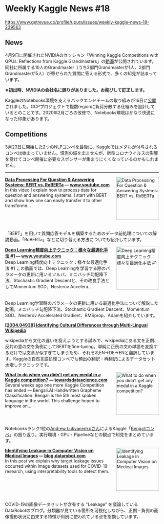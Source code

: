 # Weekly Kaggle News #18
https://www.getrevue.co/profile/upura/issues/weekly-kaggle-news-18-239563
<h3><h2>News</h2><p>4月9日に開催されたNVIDIAのセッション「Winning Kaggle Competitions with GPUs: Reflections from Kaggle Grandmasters」の<a href="https://developer.nvidia.com/gtc/2020/video/cwe22495" target="_blank">動画</a>が公開されています。同社に所属する10人のGrandmaster（うち3部門Grandmasterが1人、2部門Grandmasterが5人）が寄せられた質問に答える形式で、多くの知見が詰まっています。</p><p><strong>※初出時、NVIDIAの会社名に誤りがありました。お詫びして訂正します。</strong></p><p>KaggleのNotebooks環境を支えるバックエンドチームの取り組みが16日に<a href="https://medium.com/google-cloud/a-multi-cluster-grpc-architecture-on-gke-365bbd757df" target="_blank">公開</a>されました。GCPプロジェクトで複数regionに負荷分散する仕組みを設計しているとのことです。2020年2月ごろの改修で、Notebooks環境はかなり快適になった印象があります。</p><h2>Competitions</h2><p>3月23日に開始した2つのNLPコンペを最後に、Kaggleではメダルが付与されるコンペは始まっていません。憶測の域を出ませんが、新型コロナウイルスの影響を受けてコンペ開催に必要なスポンサーが集まりにくくなっているのかもしれません。</p></h3>
<hr>
<p>
<img width="140" height="140" alt="Data Processing For Question &amp; Answering Systems: BERT vs. RoBERTa" style="float: right; margin-left: 20px; margin-bottom: 20px;" src="https://s3.amazonaws.com/revue/items/images/005/829/745/thumb/maxresdefault.jpg?1587019270" />
<strong style='display: block;'><a href="https://www.youtube.com/watch?feature=youtu.be&amp;utm_campaign=Weekly%20Kaggle%20News&amp;utm_medium=email&amp;utm_source=Revue%20newsletter&amp;v=6a6L_9USZxg">Data Processing For Question &amp; Answering Systems: BERT vs. RoBERTa</a> &mdash; <a href="https://www.youtube.com/watch?v=6a6L_9USZxg&amp;feature=youtu.be">www.youtube.com</a></strong>
In this video I explain how to process data for question and answering systems. I start with BERT and show how one can easily transfer it to other transforme...
</p>
<div style='clear: both;'></div>
<p><p>「BERT」を用いて質問応答モデルを構築するためのデータ前処理についての解説動画。「RoBERTa」などに切り替える方法についても紹介しています。</p></p>
<p>
<img width="140" height="140" alt="Deep Learning精度向上テクニック：様々な最適化手法 #1" style="float: right; margin-left: 20px; margin-bottom: 20px;" src="https://s3.amazonaws.com/revue/items/images/005/813/881/thumb/maxresdefault.jpg?1586759844" />
<strong style='display: block;'><a href="https://www.youtube.com/watch?feature=youtu.be&amp;utm_campaign=Weekly%20Kaggle%20News&amp;utm_medium=email&amp;utm_source=Revue%20newsletter&amp;v=q933reMpvX8">Deep Learning精度向上テクニック：様々な最適化手法 #1</a> &mdash; <a href="https://www.youtube.com/watch?v=q933reMpvX8&amp;feature=youtu.be">www.youtube.com</a></strong>
Deep Learning精度向上テクニック：様々な最適化手法 #1 この動画では、Deep Learningを学習する際のパラメータの更新に用いるソルバ、ミニバッチ勾配降下法、Stochastic Gradient Descentと、その改良手法としてMomentum SGD、Nesterov Accelera...
</p>
<div style='clear: both;'></div>
<p><p>Deep Learning学習時のパラメータの更新に用いる最適化手法について解説した動画。ミニバッチ勾配降下法、Stochastic Gradient Descent、Momentum SGD、Nesterov Accelerated Gradient、RMSprop、Adamを紹介しています。</p></p>
<p>
<strong style='display: block;'><a href="https://arxiv.org/abs/2004.04938?utm_campaign=Weekly%20Kaggle%20News&amp;utm_medium=email&amp;utm_source=Revue%20newsletter">[2004.04938] Identifying Cultural Differences through Multi-Lingual Wikipedia</a></strong>

</p>
<p><p>wikipediaから文化の違いを捉えようとする試みで、wikipediaにある文を正例、反対の意の文を負例にしてBERTをfine-tuning。単純に正例の文の単語を変換するだけでは文章が似すぎてしまうため、それぞれEN→DE→ENと翻訳しています。Kaggleの自然言語処理コンペでも頻出の翻訳・再翻訳によるデータセット水増しテクニックです。</p></p>
<p>
<img width="140" height="140" alt="What to do when you didn’t get any medal in a Kaggle competition?" style="float: right; margin-left: 20px; margin-bottom: 20px;" src="https://s3.amazonaws.com/revue/items/images/005/829/536/thumb/1*z-uXGSiGZlI5d-sOF5pKdg.png?1587016157" />
<strong style='display: block;'><a href="https://towardsdatascience.com/what-to-do-when-you-dont-get-any-medal-in-a-kaggle-competition-b54cc433da3?gi=458782e3d00e&amp;utm_campaign=Weekly%20Kaggle%20News&amp;utm_medium=email&amp;utm_source=Revue%20newsletter">What to do when you didn’t get any medal in a Kaggle competition?</a> &mdash; <a href="https://towardsdatascience.com/what-to-do-when-you-dont-get-any-medal-in-a-kaggle-competition-b54cc433da3?gi=458782e3d00e">towardsdatascience.com</a></strong>
Several weeks ago one more Kaggle Competition has ended — Bengali.AI Handwritten Grapheme Classification. Bengali is the 5th most spoken language in the world. This challenge hoped to improve on…
</p>
<div style='clear: both;'></div>
<p><p>Notebooksランク1位の<a href="https://www.kaggle.com/artgor" target="_blank">Andrew Lukyanenkoさん</a>によるKaggle「<a href="https://www.kaggle.com/c/bengaliai-cv19" target="_blank">Bengaliコンペ</a>」の振り返り。実行環境・GPU・Pipelineなどの観点で知見をまとめています。</p></p>
<p>
<img width="140" height="140" alt="Identifying Leakage in Computer Vision on Medical Images" style="float: right; margin-left: 20px; margin-bottom: 20px;" src="https://s3.amazonaws.com/revue/items/images/005/829/560/thumb/Identifying_20Leakage_20in_20Computer_20Vision_20on_20Medical_20Images_20for_20COVID-19_ResourceCard-01.png?1587017629" />
<strong style='display: block;'><a href="https://blog.datarobot.com/identifying-leakage-in-computer-vision-on-medical-images?utm_campaign=Weekly%20Kaggle%20News&amp;utm_medium=email&amp;utm_source=Revue%20newsletter">Identifying Leakage in Computer Vision on Medical Images</a> &mdash; <a href="https://blog.datarobot.com/identifying-leakage-in-computer-vision-on-medical-images">blog.datarobot.com</a></strong>
In this post we explain why target leakage issues occurred within image datasets used for COVID-19 research, using interpretability tools to detect them.
</p>
<div style='clear: both;'></div>
<p><p>COVID-19の画像データセットが含有する "Leakage" を議論しているDataRobotのブログ。分類器が見ている箇所を可視化しながら、正例・負例の画像撮影状況に由来する特徴が判別に使われている点を指摘しています。</p></p>
